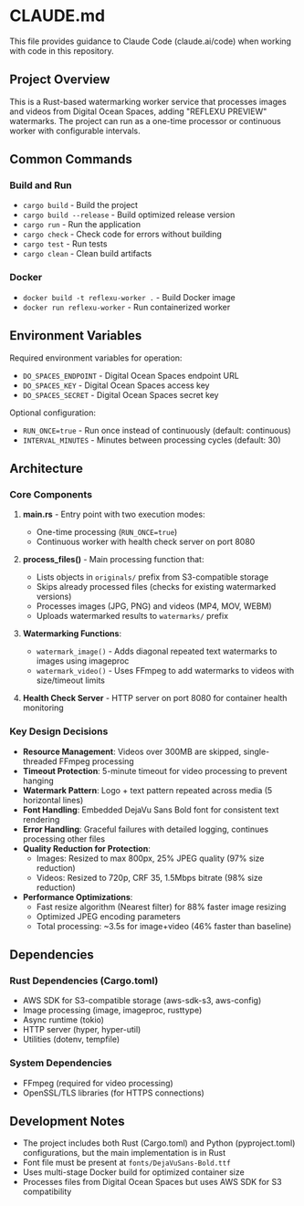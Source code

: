 # CLAUDE.md

This file provides guidance to Claude Code (claude.ai/code) when working with code in this repository.

## Project Overview

This is a Rust-based watermarking worker service that processes images and videos from Digital Ocean Spaces, adding "REFLEXU PREVIEW" watermarks. The project can run as a one-time processor or continuous worker with configurable intervals.

## Common Commands

### Build and Run
- `cargo build` - Build the project
- `cargo build --release` - Build optimized release version
- `cargo run` - Run the application
- `cargo check` - Check code for errors without building
- `cargo test` - Run tests
- `cargo clean` - Clean build artifacts

### Docker
- `docker build -t reflexu-worker .` - Build Docker image
- `docker run reflexu-worker` - Run containerized worker

## Environment Variables

Required environment variables for operation:
- `DO_SPACES_ENDPOINT` - Digital Ocean Spaces endpoint URL
- `DO_SPACES_KEY` - Digital Ocean Spaces access key
- `DO_SPACES_SECRET` - Digital Ocean Spaces secret key

Optional configuration:
- `RUN_ONCE=true` - Run once instead of continuously (default: continuous)
- `INTERVAL_MINUTES` - Minutes between processing cycles (default: 30)

## Architecture

### Core Components

1. **main.rs** - Entry point with two execution modes:
   - One-time processing (`RUN_ONCE=true`)
   - Continuous worker with health check server on port 8080

2. **process_files()** - Main processing function that:
   - Lists objects in `originals/` prefix from S3-compatible storage
   - Skips already processed files (checks for existing watermarked versions)
   - Processes images (JPG, PNG) and videos (MP4, MOV, WEBM)
   - Uploads watermarked results to `watermarks/` prefix

3. **Watermarking Functions**:
   - `watermark_image()` - Adds diagonal repeated text watermarks to images using imageproc
   - `watermark_video()` - Uses FFmpeg to add watermarks to videos with size/timeout limits

4. **Health Check Server** - HTTP server on port 8080 for container health monitoring

### Key Design Decisions

- **Resource Management**: Videos over 300MB are skipped, single-threaded FFmpeg processing
- **Timeout Protection**: 5-minute timeout for video processing to prevent hanging
- **Watermark Pattern**: Logo + text pattern repeated across media (5 horizontal lines)
- **Font Handling**: Embedded DejaVu Sans Bold font for consistent text rendering
- **Error Handling**: Graceful failures with detailed logging, continues processing other files
- **Quality Reduction for Protection**:
  - Images: Resized to max 800px, 25% JPEG quality (97% size reduction)
  - Videos: Resized to 720p, CRF 35, 1.5Mbps bitrate (98% size reduction)
- **Performance Optimizations**:
  - Fast resize algorithm (Nearest filter) for 88% faster image resizing
  - Optimized JPEG encoding parameters
  - Total processing: ~3.5s for image+video (46% faster than baseline)

## Dependencies

### Rust Dependencies (Cargo.toml)
- AWS SDK for S3-compatible storage (aws-sdk-s3, aws-config)
- Image processing (image, imageproc, rusttype)
- Async runtime (tokio)
- HTTP server (hyper, hyper-util)
- Utilities (dotenv, tempfile)

### System Dependencies
- FFmpeg (required for video processing)
- OpenSSL/TLS libraries (for HTTPS connections)

## Development Notes

- The project includes both Rust (Cargo.toml) and Python (pyproject.toml) configurations, but the main implementation is in Rust
- Font file must be present at `fonts/DejaVuSans-Bold.ttf`
- Uses multi-stage Docker build for optimized container size
- Processes files from Digital Ocean Spaces but uses AWS SDK for S3 compatibility